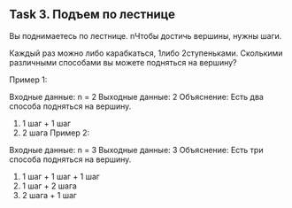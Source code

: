 ## Task 3. Подъем по лестнице

Вы поднимаетесь по лестнице. nЧтобы достичь вершины, нужны шаги.

Каждый раз можно либо карабкаться, 1либо 2ступеньками. Сколькими различными способами вы можете подняться на вершину?

Пример 1:

Входные данные: n = 2
Выходные данные: 2
Объяснение: Есть два способа подняться на вершину.
1. 1 шаг + 1 шаг
2. 2 шага
   Пример 2:

Входные данные: n = 3
Выходные данные: 3
Объяснение: Есть три способа подняться на вершину.
1. 1 шаг + 1 шаг + 1 шаг
2. 1 шаг + 2 шага
3. 2 шага + 1 шаг
